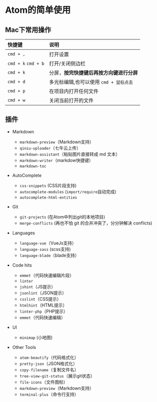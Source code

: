 # Atom的简单使用

## Mac下常用操作

| 快捷键 | 说明 |
| :--- | :--- |
| `cmd + ,` | 打开设置 |
| `cmd + k` `cmd + b` | 打开/关闭侧边栏 |
| `cmd + k` | 分屏，**按完快捷键后再按方向键进行分屏** |
| `cmd + d` | 多光标编辑,也可以使用 `cmd + 鼠标点击` |
| `cmd + p` | 在项目内打开任何文件 |
| `cmd + w` | 关闭当前打开的文件 |

## 插件

* Markdown
    * `markdown-preview`（Markdown支持）
    * `qiniu-uploader`（七牛云上传）
    * `markdown-assistant`（粘贴图片直接转成 md 文本）
    * `markdown-writer`（markdow快捷键）
    * `markdown-toc`


* AutoComplete
    * `css-snippets` (CSS片段支持)
    * `autocomplete-modules` (`import/require`自动完成)
    * `autocomplete-html-entities`


* Git
    * `git-projects` (在Atom中列出git的本地项目)
    * `merge-conflicts` (再也不怕 git 的合并冲突了，分分钟解决 conflicts)


* Languages
    * `language-vue`（VueJs支持）
    * `language-sass` (scss支持)
    * `language-blade`（blade支持）


* Code hits
    * `emmet`（代码快速编辑片段）
    * `linter`
    * `jshint`（JS提示）
    * `jsonlint`（JSON提示）
    * `csslint`（CSS提示）
    * `htmlhint`（HTML提示）
    * `linter-php`（PHP提示）
    * `emmet`（代码快速编辑）

* UI
    * `minimap` (小地图)


* Other Tools
    * `atom-beautify`（代码格式化）
    * `pretty-json`（JSON格式化）
    * `copy-filename`（复制文件名）
    * `tree-view-git-status`（展示git状态）
    * `file-icons`（文件图标）
    * `markdown-preview`（Markdown支持）
    * `terminal-plus`（命令行支持）
